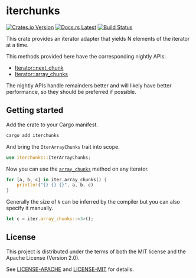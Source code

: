 <!-- Generated by cargo-onedoc. DO NOT EDIT. -->

# iterchunks

[![Crates.io Version](https://badgers.space/crates/version/iterchunks)](https://crates.io/crates/iterchunks)
[![Docs.rs Latest](https://badgers.space/badge/docs.rs/latest/blue)](https://docs.rs/iterchunks)
[![Build Status](https://badgers.space/github/checks/rossmacarthur/itermore?label=build)](https://github.com/rossmacarthur/itermore/actions/workflows/build.yaml)

This crate provides an iterator adapter that yields N elements of the
iterator at a time.

This methods provided here have the corresponding nightly APIs:

- [Iterator::next_chunk](https://doc.rust-lang.org/stable/std/iter/trait.Iterator.html#method.next_chunk)
- [Iterator::array_chunks](https://doc.rust-lang.org/stable/std/iter/trait.Iterator.html#method.array_chunks)

The nightly APIs handle remainders better and will likely have better
performance, so they should be preferred if possible.

## Getting started

Add the crate to your Cargo manifest.

```sh
cargo add iterchunks
```

And bring the `IterArrayChunks` trait into scope.

```rust
use iterchunks::IterArrayChunks;
```

Now you can use the [`array_chunks`] method on any iterator.

```rust
for [a, b, c] in iter.array_chunks() {
    println!("{} {} {}", a, b, c)
}
```

Generally the size of `N` can be inferred by the compiler but you can also
specify it manually.

```rust
let c = iter.array_chunks::<3>();
```

[`array_chunks`]: IterArrayChunks::array_chunks

## License

This project is distributed under the terms of both the MIT license and the Apache License (Version 2.0).

See [LICENSE-APACHE](LICENSE-APACHE) and [LICENSE-MIT](LICENSE-MIT) for details.
